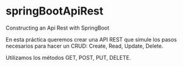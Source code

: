 # springBootApiRest
Constructing an Api Rest with SpringBoot

En esta práctica queremos crear una API REST que simule los pasos necesarios para hacer un CRUD: Create, Read, Update, Delete. 

Utilizamos los métodos GET, POST, PUT, DELETE.

